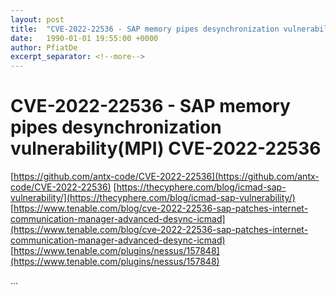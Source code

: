 ```yaml
---
layout: post
title:  "CVE-2022-22536 - SAP memory pipes desynchronization vulnerability(MPI) CVE-2022-22536"
date:   1990-01-01 19:55:00 +0000
author: PfiatDe
excerpt_separator: <!--more-->
---
```


# CVE-2022-22536 - SAP memory pipes desynchronization vulnerability(MPI) CVE-2022-22536
[https://github.com/antx-code/CVE-2022-22536](https://github.com/antx-code/CVE-2022-22536)
[https://thecyphere.com/blog/icmad-sap-vulnerability/](https://thecyphere.com/blog/icmad-sap-vulnerability/)
[https://www.tenable.com/blog/cve-2022-22536-sap-patches-internet-communication-manager-advanced-desync-icmad](https://www.tenable.com/blog/cve-2022-22536-sap-patches-internet-communication-manager-advanced-desync-icmad)
[https://www.tenable.com/plugins/nessus/157848](https://www.tenable.com/plugins/nessus/157848)

...
<!--more-->
